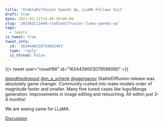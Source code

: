 ```yaml
---
title: 'StableDiffusion Speeds Up, LLaMA Follows Suit'
draft: true
date: 2023-03-11T14:48:39+00:00
slug: '202303111448-stablediffusion-llama-speeds-up'
tags:
  - tweets
is_tweet: true
tweet_info:
  id: '1634446218754662401'
  type: 'reply'
  is_thread: False
---
```




{{< tweet user="noself86" id="1634439003079598080" >}}

[@andthedropout](https://x.com/andthedropout) [@m_a_schenk](https://x.com/m_a_schenk) [@ggerganov](https://x.com/ggerganov) StableDiffusion release was absolutely game changer. Community rushed into make models order of magnitude faster and smaller. Many fine tuned cases like logo/Manga generation. Improvements in image editing and retouching. All within just 3-4 months!

We are seeing same for LLaMA.

[Discussion](https://x.com/sytelus/status/1634446218754662401)
